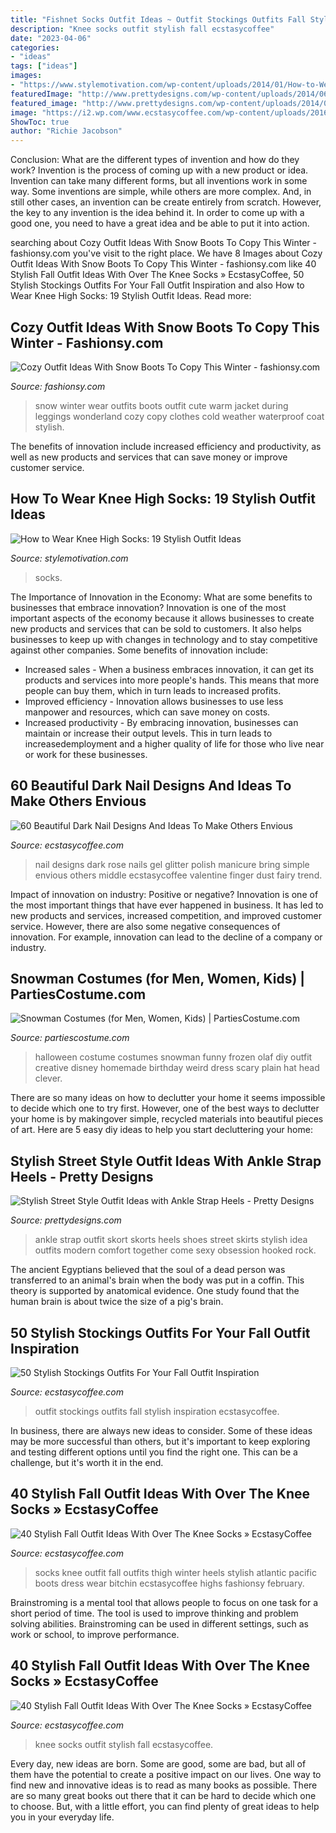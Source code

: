 ```yaml
---
title: "Fishnet Socks Outfit Ideas ~ Outfit Stockings Outfits Fall Stylish Inspiration Ecstasycoffee"
description: "Knee socks outfit stylish fall ecstasycoffee"
date: "2023-04-06"
categories:
- "ideas"
tags: ["ideas"]
images:
- "https://www.stylemotivation.com/wp-content/uploads/2014/01/How-to-Wear-Knee-High-Socks-19-Stylish-Outfit-Ideas-17.jpg"
featuredImage: "http://www.prettydesigns.com/wp-content/uploads/2014/06/Black-Skort-Outfit-Idea-with-Ankle-Strap-Shoes.jpg"
featured_image: "http://www.prettydesigns.com/wp-content/uploads/2014/06/Black-Skort-Outfit-Idea-with-Ankle-Strap-Shoes.jpg"
image: "https://i2.wp.com/www.ecstasycoffee.com/wp-content/uploads/2016/10/Stockings-Outfit-21.jpg"
ShowToc: true
author: "Richie Jacobson"
---
```



Conclusion: What are the different types of invention and how do they work?
Invention is the process of coming up with a new product or idea. Invention can take many different forms, but all inventions work in some way. Some inventions are simple, while others are more complex. And, in still other cases, an invention can be create entirely from scratch. However, the key to any invention is the idea behind it. In order to come up with a good one, you need to have a great idea and be able to put it into action.

	

		
searching about Cozy Outfit Ideas With Snow Boots To Copy This Winter - fashionsy.com you've visit to the right place. We have 8 Images about Cozy Outfit Ideas With Snow Boots To Copy This Winter - fashionsy.com like 40 Stylish Fall Outfit Ideas With Over The Knee Socks » EcstasyCoffee, 50 Stylish Stockings Outfits For Your Fall Outfit Inspiration and also How to Wear Knee High Socks: 19 Stylish Outfit Ideas. Read more:
		
    
## Cozy Outfit Ideas With Snow Boots To Copy This Winter - Fashionsy.com

<img loading=lazy src="https://fashionsy.com/wp-content/uploads/2016/01/snow-day-outfits-630x945.jpg" onerror="this.onerror=null;this.src='https://tse2.mm.bing.net/th?id=OIP.Z1HcQu2m_2OiDF5gTgY2QAHaLH&amp;pid=15.1';" alt="Cozy Outfit Ideas With Snow Boots To Copy This Winter - fashionsy.com">

_Source: fashionsy.com_

>snow winter wear outfits boots outfit cute warm jacket during leggings wonderland cozy copy clothes cold weather waterproof coat stylish. 

	

The benefits of innovation include increased efficiency and productivity, as well as new products and services that can save money or improve customer service.

    
## How To Wear Knee High Socks: 19 Stylish Outfit Ideas

<img loading=lazy src="https://www.stylemotivation.com/wp-content/uploads/2014/01/How-to-Wear-Knee-High-Socks-19-Stylish-Outfit-Ideas-17.jpg" onerror="this.onerror=null;this.src='https://tse1.mm.bing.net/th?id=OIP.KIdzJCkcLFwQHA2gL5MqSwHaK3&amp;pid=15.1';" alt="How to Wear Knee High Socks: 19 Stylish Outfit Ideas">

_Source: stylemotivation.com_

>socks. 

	

The Importance of Innovation in the Economy: What are some benefits to businesses that embrace innovation?
Innovation is one of the most important aspects of the economy because it allows businesses to create new products and services that can be sold to customers. It also helps businesses to keep up with changes in technology and to stay competitive against other companies. Some benefits of innovation include: 
- Increased sales - When a business embraces innovation, it can get its products and services into more people's hands. This means that more people can buy them, which in turn leads to increased profits. 
- Improved efficiency - Innovation allows businesses to use less manpower and resources, which can save money on costs. 
- Increased productivity - By embracing innovation, businesses can maintain or increase their output levels. This in turn leads to increasedemployment and a higher quality of life for those who live near or work for these businesses.

    
## 60 Beautiful Dark Nail Designs And Ideas To Make Others Envious

<img loading=lazy src="https://i2.wp.com/www.ecstasycoffee.com/wp-content/uploads/2016/10/Dark-Nail-Designs-5.jpg?resize=564%2C752" onerror="this.onerror=null;this.src='https://tse1.mm.bing.net/th?id=OIP.HsNJt-HNXG0pkkWzF4zmoQHaJ4&amp;pid=15.1';" alt="60 Beautiful Dark Nail Designs And Ideas To Make Others Envious">

_Source: ecstasycoffee.com_

>nail designs dark rose nails gel glitter polish manicure bring simple envious others middle ecstasycoffee valentine finger dust fairy trend. 

	

Impact of innovation on industry: Positive or negative?
Innovation is one of the most important things that have ever happened in business. It has led to new products and services, increased competition, and improved customer service. However, there are also some negative consequences of innovation. For example, innovation can lead to the decline of a company or industry.

    
## Snowman Costumes (for Men, Women, Kids) | PartiesCostume.com

<img loading=lazy src="http://www.partiescostume.com/wp-content/uploads/2016/02/Homemade-Snowman-Costume.jpg" onerror="this.onerror=null;this.src='https://tse2.mm.bing.net/th?id=OIP.rBHXssFxFxZHbbgLIlgK7AHaLr&amp;pid=15.1';" alt="Snowman Costumes (for Men, Women, Kids) | PartiesCostume.com">

_Source: partiescostume.com_

>halloween costume costumes snowman funny frozen olaf diy outfit creative disney homemade birthday weird dress scary plain hat head clever. 

	

There are so many ideas on how to declutter your home it seems impossible to decide which one to try first. However, one of the best ways to declutter your home is by makingover simple, recycled materials into beautiful pieces of art. Here are 5 easy diy ideas to help you start decluttering your home: 

    
## Stylish Street Style Outfit Ideas With Ankle Strap Heels - Pretty Designs

<img loading=lazy src="http://www.prettydesigns.com/wp-content/uploads/2014/06/Black-Skort-Outfit-Idea-with-Ankle-Strap-Shoes.jpg" onerror="this.onerror=null;this.src='https://tse4.mm.bing.net/th?id=OIP.jFooNKIE0JqEH1CqfPQozAHaK2&amp;pid=15.1';" alt="Stylish Street Style Outfit Ideas with Ankle Strap Heels - Pretty Designs">

_Source: prettydesigns.com_

>ankle strap outfit skort skorts heels shoes street skirts stylish idea outfits modern comfort together come sexy obsession hooked rock. 

	

The ancient Egyptians believed that the soul of a dead person was transferred to an animal's brain when the body was put in a coffin. This theory is supported by anatomical evidence. One study found that the human brain is about twice the size of a pig's brain.

    
## 50 Stylish Stockings Outfits For Your Fall Outfit Inspiration

<img loading=lazy src="https://i2.wp.com/www.ecstasycoffee.com/wp-content/uploads/2016/10/Stockings-Outfit-21.jpg" onerror="this.onerror=null;this.src='https://tse1.mm.bing.net/th?id=OIP.ku1nW6sqps5hSzpAKtCwJAHaLH&amp;pid=15.1';" alt="50 Stylish Stockings Outfits For Your Fall Outfit Inspiration">

_Source: ecstasycoffee.com_

>outfit stockings outfits fall stylish inspiration ecstasycoffee. 

	

In business, there are always new ideas to consider. Some of these ideas may be more successful than others, but it's important to keep exploring and testing different options until you find the right one. This can be a challenge, but it's worth it in the end.

    
## 40 Stylish Fall Outfit Ideas With Over The Knee Socks » EcstasyCoffee

<img loading=lazy src="https://i2.wp.com/www.ecstasycoffee.com/wp-content/uploads/2016/10/Over-The-Knee-Socks-12.jpg" onerror="this.onerror=null;this.src='https://tse2.mm.bing.net/th?id=OIP.VYwEm-bhD3O40F7JMnuVPAHaLG&amp;pid=15.1';" alt="40 Stylish Fall Outfit Ideas With Over The Knee Socks » EcstasyCoffee">

_Source: ecstasycoffee.com_

>socks knee outfit fall outfits thigh winter heels stylish atlantic pacific boots dress wear bitchin ecstasycoffee highs fashionsy february. 

	

Brainstroming is a mental tool that allows people to focus on one task for a short period of time. The tool is used to improve thinking and problem solving abilities. Brainstroming can be used in different settings, such as work or school, to improve performance.

    
## 40 Stylish Fall Outfit Ideas With Over The Knee Socks » EcstasyCoffee

<img loading=lazy src="https://i1.wp.com/www.ecstasycoffee.com/wp-content/uploads/2016/10/Over-The-Knee-Socks-17.jpg" onerror="this.onerror=null;this.src='https://tse4.mm.bing.net/th?id=OIP.xZx4_G0CWgqPmSlLT3mXlAHaLH&amp;pid=15.1';" alt="40 Stylish Fall Outfit Ideas With Over The Knee Socks » EcstasyCoffee">

_Source: ecstasycoffee.com_

>knee socks outfit stylish fall ecstasycoffee. 

	

Every day, new ideas are born. Some are good, some are bad, but all of them have the potential to create a positive impact on our lives. One way to find new and innovative ideas is to read as many books as possible. There are so many great books out there that it can be hard to decide which one to choose. But, with a little effort, you can find plenty of great ideas to help you in your everyday life.

